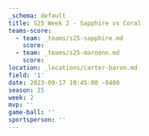 ```yaml
---
_schema: default
title: S25 Week 2 - Sapphire vs Coral
teams-score:
  - team: _teams/s25-sapphire.md
    score:
  - team: _teams/s25-maroonn.md
    score:
location: _locations/carter-baron.md
field: '1'
date: 2023-09-17 10:45:00 -0400
season: 25
week: 2
mvp: ''
game-ball: ''
sportsperson: ''
---
```

